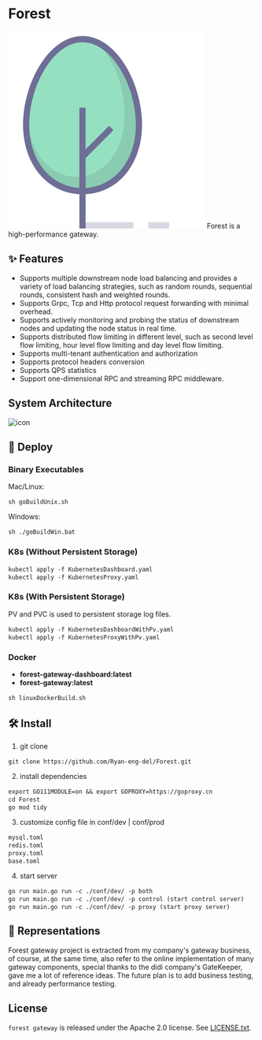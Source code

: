 # Forest

![icon](icon/forest.svg) Forest is a high-performance
gateway.

## ✨ Features

- Supports multiple downstream node load balancing and provides a variety of load balancing strategies, such as random rounds, sequential rounds, consistent hash and weighted rounds.
- Supports Grpc, Tcp and Http protocol request forwarding with minimal overhead.
- Supports actively monitoring and probing the status of downstream nodes and updating the node status in real time.
- Supports distributed flow limiting in different level, such as second level flow limiting, hour level flow limiting and day level flow limiting.
- Supports multi-tenant authentication and authorization
- Supports protocol headers conversion
- Supports QPS statistics
- Support one-dimensional RPC and streaming RPC middleware.

## System Architecture

![icon](icon/gateway.png)

## 🚀 Deploy

### Binary Executables

Mac/Linux:

```shell
sh goBuildUnix.sh
```

Windows:

```shell
sh ./goBuildWin.bat
```

### K8s (Without Persistent Storage)

```shell
kubectl apply -f KubernetesDashboard.yaml
kubectl apply -f KubernetesProxy.yaml
```

### K8s (With Persistent Storage)

PV and PVC is used to persistent storage log files.

```shell
kubectl apply -f KubernetesDashboardWithPv.yaml
kubectl apply -f KubernetesProxyWithPv.yaml
```

### Docker

- **forest-gateway-dashboard:latest**
- **forest-gateway:latest**

```shell
sh linuxDockerBuild.sh
```

## 🛠️ Install

1. git clone

```shell
git clone https://github.com/Ryan-eng-del/Forest.git
```

2. install dependencies

```shell
export GO111MODULE=on && export GOPROXY=https://goproxy.cn
cd Forest
go mod tidy
```

3. customize config file in conf/dev | conf/prod

```shell
mysql.toml
redis.toml
proxy.toml
base.toml
```

4. start server

```shell
go run main.go run -c ./conf/dev/ -p both
go run main.go run -c ./conf/dev/ -p control (start control server)
go run main.go run -c ./conf/dev/ -p proxy (start proxy server)
```

## 📜 Representations

Forest gateway project is extracted from my company's gateway business, of course, at the same time, also refer to the online implementation of many gateway components, special thanks to the didi company's GateKeeper, gave me a lot of reference ideas. The future plan is to add business testing, and already performance testing.

## License

`forest gateway` is released under the Apache 2.0 license. See [LICENSE.txt](LICENSE.txt).
